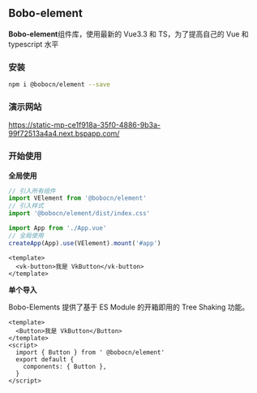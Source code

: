 ## Bobo-element

**Bobo-element**组件库，使用最新的 Vue3.3 和 TS，为了提高自己的 Vue 和 typescript 水平

### 安装


```bash
npm i @bobocn/element --save
```

### 演示网站
https://static-mp-ce1f918a-35f0-4886-9b3a-99f72513a4a4.next.bspapp.com/

### 开始使用

**全局使用**


```js
// 引入所有组件
import VElement from '@bobocn/element'
// 引入样式
import '@bobocn/element/dist/index.css'

import App from './App.vue'
// 全局使用
createApp(App).use(VElement).mount('#app')
```

```vue
<template>
  <vk-button>我是 VkButton</vk-button>
</template>
```

**单个导入**

Bobo-Elements 提供了基于 ES Module 的开箱即用的 Tree Shaking 功能。


```vue
<template>
  <Button>我是 VkButton</Button>
</template>
<script>
  import { Button } from ' @bobocn/element'
  export default {
    components: { Button },
  }
</script>
```

